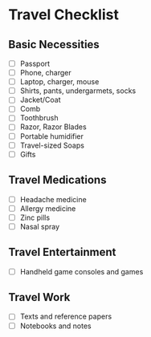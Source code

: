 # Travel Checklist

## Basic Necessities
- [ ] Passport
- [ ] Phone, charger
- [ ] Laptop, charger, mouse
- [ ] Shirts, pants, undergarmets, socks
- [ ] Jacket/Coat
- [ ] Comb
- [ ] Toothbrush
- [ ] Razor, Razor Blades
- [ ] Portable humidifier
- [ ] Travel-sized Soaps
- [ ] Gifts

## Travel Medications
- [ ] Headache medicine
- [ ] Allergy medicine
- [ ] Zinc pills
- [ ] Nasal spray

## Travel Entertainment
- [ ] Handheld game consoles and games

## Travel Work
- [ ] Texts and reference papers
- [ ] Notebooks and notes
